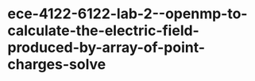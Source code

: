 # ece-4122-6122-lab-2--openmp-to-calculate-the-electric-field-produced-by-array-of-point-charges-solve